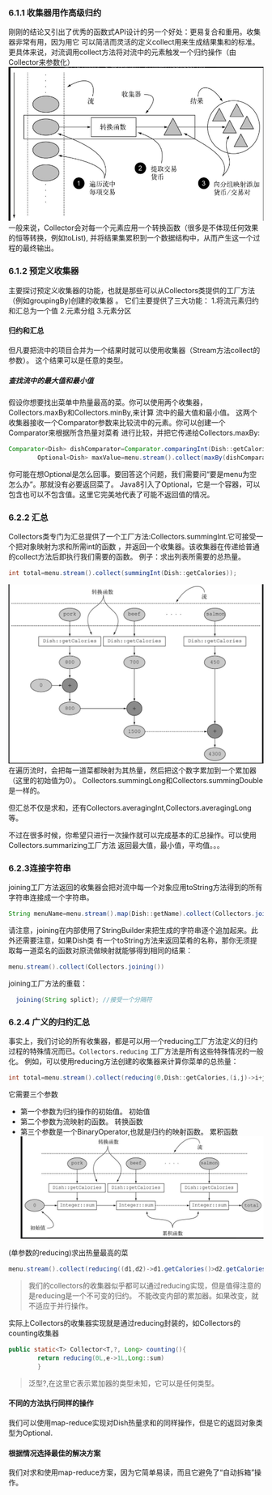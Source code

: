 ### 6.1.1 收集器用作高级归约

刚刚的结论又引出了优秀的函数式API设计的另一个好处：更易复合和重用。收集器非常有用，因为用它
可以简洁而灵活的定义collect用来生成结果集和的标准。
更具体来说，对流调用collect方法将对流中的元素触发一个归约操作（由Collector来参数化）
![img.png](img.png)
一般来说，Collector会对每一个元素应用一个转换函数（很多是不体现任何效果的恒等转换，例如toList),
并将结果集累积到一个数据结构中，从而产生这一个过程的最终输出。

### 6.1.2 预定义收集器

主要探讨预定义收集器的功能，也就是那些可以从Collectors类提供的工厂方法（例如groupingBy)创建的收集器
。
它们主要提供了三大功能：
1.将流元素归约和汇总为一个值
2.元素分组
3.元素分区

#### 归约和汇总

但凡要把流中的项目合并为一个结果时就可以使用收集器（Stream方法collect的参数）。
这个结果可以是任意的类型。

##### 查找流中的最大值和最小值

假设你想要找出菜单中热量最高的菜。你可以使用两个收集器，Collectors.maxBy和Collectors.minBy,来计算
流中的最大值和最小值。
这两个收集器接收一个Comparator参数来比较流中的元素。你可以创建一个Comparator来根据所含热量对菜肴
进行比较，并把它传递给Collectors.maxBy:

```java
Comparator<Dish> dishComparator=Comparator.comparingInt(Dish::getCalories);
        Optional<Dish> maxValue=menu.stream().collect(maxBy(dishComparator));
```

你可能在想Optional<Dish>是怎么回事。要回答这个问题，我们需要问“要是menu为空怎么办”。那就没有必要返回菜了。
Java8引入了Optional，它是一个容器，可以包含也可以不包含值。这里它完美地代表了可能不返回值的情况。

### 6.2.2 汇总

Collectors类专门为汇总提供了一个工厂方法:Collectors.summingInt.它可接受一个把对象映射为求和所需int的函数
，并返回一个收集器。该收集器在传递给普通的collect方法后即执行我们需要的函数。
例子：求出列表所需要的总热量。

```java
int total=menu.stream().collect(summingInt(Dish::getCalories));
```

![img_1.png](img_1.png)
在遍历流时，会把每一道菜都映射为其热量，然后把这个数字累加到一个累加器（这里的初始值为0）。
Collectors.summingLong和Collectors.summingDouble是一样的。

但汇总不仅是求和，还有Collectors.averagingInt,Collectors.averagingLong等。

不过在很多时候，你希望只进行一次操作就可以完成基本的汇总操作。可以使用Collectors.summarizing工厂方法
返回最大值，最小值，平均值。。。

### 6.2.3连接字符串

joining工厂方法返回的收集器会把对流中每一个对象应用toString方法得到的所有字符串连接成一个字符串。

```java
String menuName=menu.stream().map(Dish::getName).collect(Collectors.joining())
```

请注意，joining在内部使用了StringBuilder来把生成的字符串逐个追加起来。此外还需要注意，如果Dish类
有一个toString方法来返回菜肴的名称，那你无须提取每一道菜名的函数对原流做映射就能够得到相同的结果：

```java
menu.stream().collect(Collectors.joining())
```

joining工厂方法的重载：

```java
  joining(String splict); //接受一个分隔符
```

### 6.2.4 广义的归约汇总

事实上，我们讨论的所有收集器，都是可以用一个reducing工厂方法定义的归约过程的特殊情况而已。`Collectors.reducing`
工厂方法是所有这些特殊情况的一般化。
例如，可以使用reducing方法创建的收集器来计算你菜单的总热量：

```java
int total=menu.stream().collect(reducing(0,Dish::getCalories,(i,j)->i+j));
```

它需要三个参数

- 第一个参数为归约操作的初始值。 初始值
- 第二个参数为流映射的函数。 转换函数
- 第三个参数是一个BinaryOperator,也就是归约的映射函数。 累积函数
  ![img_2.png](img_2.png)

(单参数的reducing)求出热量最高的菜

```java
menu.stream().collect(reducing((d1,d2)->d1.getCalories()>d2.getCalories?d1:d2));
```

> 我们的collectors的收集器似乎都可以通过reducing实现，但是值得注意的是reducing是一个不可变的归约。
> 不能改变内部的累加器。如果改变，就不适应于并行操作。

实际上Collectors的收集器实现就是通过reducing封装的，如Collectors的counting收集器

```java
public static<T> Collector<T,?, Long> counting(){
        return reducing(0L,e->1L,Long::sum)
        }
```

> 泛型?,在这里它表示累加器的类型未知，它可以是任何类型。

#### 不同的方法执行同样的操作

我们可以使用map-reduce实现对Dish热量求和的同样操作，但是它的返回对象类型为Optional.

#### 根据情况选择最佳的解决方案

我们对求和使用map-reduce方案，因为它简单易读，而且它避免了“自动拆箱”操作。

